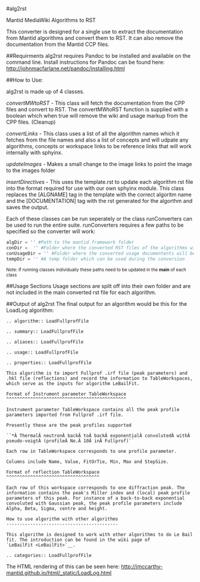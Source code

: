 #alg2rst


Mantid MediaWiki Algorithms to RST 

This converter is designed for a single use to extract the documentation from Mantid algorithms and convert them to RST. It can also remove the documentation from the Mantid CCP files. 

##Requirments
alg2rst requires Pandoc to be installed and available on the command line. Install instructions for Pandoc can be found here: http://johnmacfarlane.net/pandoc/installing.html

##How to Use:

alg2rst is made up of 4 classes. 

  *convertMWtoRST* - This class will fetch the documentation from the CPP files and convert to RST. The convertMWtoRST function is supplied with a boolean which when true will remove the wiki and usage markup from the CPP files. (Cleanup) 
  
  *convertLinks* - This class uses a list of all the algorithm names which it fetches from the file names and also a list of concepts and will udpate any algorithms, concepts or workspace links to be reference links that will work internally with sphyinx. 
  
  *updateImages* - Makes a small change to the image links to point the image to the images folder
  
  *insertDirectives* - This uses the template.rst to update each algorithm rst file into the format required for use with our own sphyinx module. This class  replaces the [ALGNAME] tag in the template with the correct algoritm name and the [DOCUMENTATION] tag with the rst generated for the algorthm and saves the output. 
  

Each of these classes can be run seperately or the class runConverters can be used to run the entire suite. runConverters requires a few paths to be specified so the converter will work: 
```python
algDir = '' #Path to the mantid framework folder
conDir =  '' #Folder where the converted RST files of the algorithms will be saved
conUsageDir = '' #Folder where the converted usage documentents will be saved
tempDir = '' #A temp folder which can be used during the conversion
```
<sub>Note: If running classes individually these paths need to be updated in the __main__ of each class<sub>

##Usage Sections
Usage sections are split off into their own folder and are not included in the main converted rst file for each algorithm. 

##Output of alg2rst
The final output for an algorithm would be this for the LoadLog algorithm:

```
.. algorithm:: LoadFullprofFile

.. summary:: LoadFullprofFile

.. aliases:: LoadFullprofFile

.. usage:: LoadFullprofFile

.. properties:: LoadFullprofFile

This algorithm is to import Fullprof .irf file (peak parameters) and
.hkl file (reflections) and record the information to TableWorkspaces,
which serve as the inputs for algorithm LeBailFit.

Format of Instrument parameter TableWorkspace
^^^^^^^^^^^^^^^^^^^^^^^^^^^^^^^^^^^^^^^^^^^^^

Instrument parameter TableWorkspace contains all the peak profile
parameters imported from Fullprof .irf file.

Presently these are the peak profiles supported

``*Â ThermalÂ neutronÂ backÂ toÂ backÂ exponentialÂ convolutedÂ withÂ pseudo-voigtÂ (profileÂ No.Â 10Â inÂ Fullprof)``

Each row in TableWorkspace corresponds to one profile parameter.

Columns include Name, Value, FitOrTie, Min, Max and StepSize.

Format of reflection TableWorkspace
^^^^^^^^^^^^^^^^^^^^^^^^^^^^^^^^^^^

Each row of this workspace corresponds to one diffraction peak. The
information contains the peak's Miller index and (local) peak profile
parameters of this peak. For instance of a back-to-back exponential
convoluted with Gaussian peak, the peak profile parameters include
Alpha, Beta, Sigma, centre and height.

How to use algorithm with other algorithms
------------------------------------------

This algorithm is designed to work with other algorithms to do Le Bail
fit. The introduction can be found in the wiki page of
`LeBailFit <LeBailFit>`__.

.. categories:: LoadFullprofFile
```

The HTML rendering of this can be seen here: 
http://jmccarthy-mantid.github.io/html/_static/LoadLog.html
